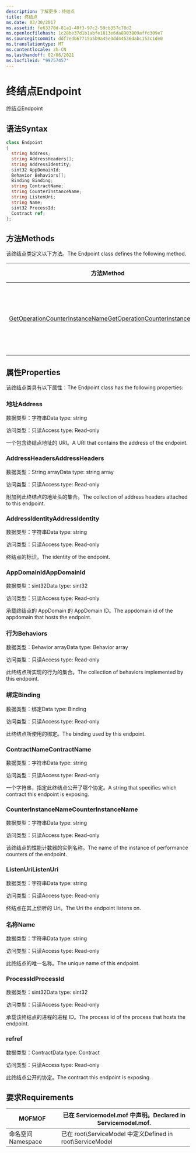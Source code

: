 ```yaml
---
description: 了解更多：终结点
title: 终结点
ms.date: 03/30/2017
ms.assetid: fe63370d-81a1-40f3-97c2-59cb357c78d2
ms.openlocfilehash: 1c28be37d1b1abfe1813e6da8903809affd309e7
ms.sourcegitcommit: ddf7edb67715a5b9a45e3dd44536dabc153c1de0
ms.translationtype: MT
ms.contentlocale: zh-CN
ms.lasthandoff: 02/06/2021
ms.locfileid: "99757457"
---
```

# <a name="endpoint"></a><span data-ttu-id="3a5ad-103">终结点</span><span class="sxs-lookup"><span data-stu-id="3a5ad-103">Endpoint</span></span>

<span data-ttu-id="3a5ad-104">终结点</span><span class="sxs-lookup"><span data-stu-id="3a5ad-104">Endpoint</span></span>  
  
## <a name="syntax"></a><span data-ttu-id="3a5ad-105">语法</span><span class="sxs-lookup"><span data-stu-id="3a5ad-105">Syntax</span></span>  
  
```csharp
class Endpoint  
{  
  string Address;  
  string AddressHeaders[];  
  string AddressIdentity;  
  sint32 AppDomainId;  
  Behavior Behaviors[];  
  Binding Binding;  
  string ContractName;  
  string CounterInstanceName;  
  string ListenUri;  
  string Name;  
  sint32 ProcessId;  
  Contract ref;  
};  
```  
  
## <a name="methods"></a><span data-ttu-id="3a5ad-106">方法</span><span class="sxs-lookup"><span data-stu-id="3a5ad-106">Methods</span></span>  

 <span data-ttu-id="3a5ad-107">该终结点类定义以下方法。</span><span class="sxs-lookup"><span data-stu-id="3a5ad-107">The Endpoint class defines the following method.</span></span>  
  
|<span data-ttu-id="3a5ad-108">方法</span><span class="sxs-lookup"><span data-stu-id="3a5ad-108">Method</span></span>|<span data-ttu-id="3a5ad-109">说明</span><span class="sxs-lookup"><span data-stu-id="3a5ad-109">Description</span></span>|  
|------------|-----------------|  
|[<span data-ttu-id="3a5ad-110">GetOperationCounterInstanceName</span><span class="sxs-lookup"><span data-stu-id="3a5ad-110">GetOperationCounterInstanceName</span></span>](getoperationcounterinstancename.md)|<span data-ttu-id="3a5ad-111">检索操作性能计数器实例名称</span><span class="sxs-lookup"><span data-stu-id="3a5ad-111">Retrieves the operation performance counter instance name</span></span>|  
  
## <a name="properties"></a><span data-ttu-id="3a5ad-112">属性</span><span class="sxs-lookup"><span data-stu-id="3a5ad-112">Properties</span></span>  

 <span data-ttu-id="3a5ad-113">该终结点类具有以下属性：</span><span class="sxs-lookup"><span data-stu-id="3a5ad-113">The Endpoint class has the following properties:</span></span>  
  
### <a name="address"></a><span data-ttu-id="3a5ad-114">地址</span><span class="sxs-lookup"><span data-stu-id="3a5ad-114">Address</span></span>  

 <span data-ttu-id="3a5ad-115">数据类型：字符串</span><span class="sxs-lookup"><span data-stu-id="3a5ad-115">Data type: string</span></span>  
  
 <span data-ttu-id="3a5ad-116">访问类型：只读</span><span class="sxs-lookup"><span data-stu-id="3a5ad-116">Access type: Read-only</span></span>  
  
 <span data-ttu-id="3a5ad-117">一个包含终结点地址的 URI。</span><span class="sxs-lookup"><span data-stu-id="3a5ad-117">A URI that contains the address of the endpoint.</span></span>  
  
### <a name="addressheaders"></a><span data-ttu-id="3a5ad-118">AddressHeaders</span><span class="sxs-lookup"><span data-stu-id="3a5ad-118">AddressHeaders</span></span>  

 <span data-ttu-id="3a5ad-119">数据类型：String array</span><span class="sxs-lookup"><span data-stu-id="3a5ad-119">Data type: string array</span></span>  
  
 <span data-ttu-id="3a5ad-120">访问类型：只读</span><span class="sxs-lookup"><span data-stu-id="3a5ad-120">Access type: Read-only</span></span>  
  
 <span data-ttu-id="3a5ad-121">附加到此终结点的地址头的集合。</span><span class="sxs-lookup"><span data-stu-id="3a5ad-121">The collection of address headers attached to this endpoint.</span></span>  
  
### <a name="addressidentity"></a><span data-ttu-id="3a5ad-122">AddressIdentity</span><span class="sxs-lookup"><span data-stu-id="3a5ad-122">AddressIdentity</span></span>  

 <span data-ttu-id="3a5ad-123">数据类型：字符串</span><span class="sxs-lookup"><span data-stu-id="3a5ad-123">Data type: string</span></span>  
  
 <span data-ttu-id="3a5ad-124">访问类型：只读</span><span class="sxs-lookup"><span data-stu-id="3a5ad-124">Access type: Read-only</span></span>  
  
 <span data-ttu-id="3a5ad-125">终结点的标识。</span><span class="sxs-lookup"><span data-stu-id="3a5ad-125">The identity of the endpoint.</span></span>  
  
### <a name="appdomainid"></a><span data-ttu-id="3a5ad-126">AppDomainId</span><span class="sxs-lookup"><span data-stu-id="3a5ad-126">AppDomainId</span></span>  

 <span data-ttu-id="3a5ad-127">数据类型：sint32</span><span class="sxs-lookup"><span data-stu-id="3a5ad-127">Data type: sint32</span></span>  
  
 <span data-ttu-id="3a5ad-128">访问类型：只读</span><span class="sxs-lookup"><span data-stu-id="3a5ad-128">Access type: Read-only</span></span>  
  
 <span data-ttu-id="3a5ad-129">承载终结点的 AppDomain 的 AppDomain ID。</span><span class="sxs-lookup"><span data-stu-id="3a5ad-129">The appdomain id of the appdomain that hosts the endpoint.</span></span>  
  
### <a name="behaviors"></a><span data-ttu-id="3a5ad-130">行为</span><span class="sxs-lookup"><span data-stu-id="3a5ad-130">Behaviors</span></span>  

 <span data-ttu-id="3a5ad-131">数据类型：Behavior array</span><span class="sxs-lookup"><span data-stu-id="3a5ad-131">Data type: Behavior array</span></span>  
  
 <span data-ttu-id="3a5ad-132">访问类型：只读</span><span class="sxs-lookup"><span data-stu-id="3a5ad-132">Access type: Read-only</span></span>  
  
 <span data-ttu-id="3a5ad-133">此终结点所实现的行为的集合。</span><span class="sxs-lookup"><span data-stu-id="3a5ad-133">The collection of behaviors implemented by this endpoint.</span></span>  
  
### <a name="binding"></a><span data-ttu-id="3a5ad-134">绑定</span><span class="sxs-lookup"><span data-stu-id="3a5ad-134">Binding</span></span>  

 <span data-ttu-id="3a5ad-135">数据类型：绑定</span><span class="sxs-lookup"><span data-stu-id="3a5ad-135">Data type: Binding</span></span>  
  
 <span data-ttu-id="3a5ad-136">访问类型：只读</span><span class="sxs-lookup"><span data-stu-id="3a5ad-136">Access type: Read-only</span></span>  
  
 <span data-ttu-id="3a5ad-137">此终结点所使用的绑定。</span><span class="sxs-lookup"><span data-stu-id="3a5ad-137">The binding used by this endpoint.</span></span>  
  
### <a name="contractname"></a><span data-ttu-id="3a5ad-138">ContractName</span><span class="sxs-lookup"><span data-stu-id="3a5ad-138">ContractName</span></span>  

 <span data-ttu-id="3a5ad-139">数据类型：字符串</span><span class="sxs-lookup"><span data-stu-id="3a5ad-139">Data type: string</span></span>  
  
 <span data-ttu-id="3a5ad-140">访问类型：只读</span><span class="sxs-lookup"><span data-stu-id="3a5ad-140">Access type: Read-only</span></span>  
  
 <span data-ttu-id="3a5ad-141">一个字符串，指定此终结点公开了哪个协定。</span><span class="sxs-lookup"><span data-stu-id="3a5ad-141">A string that specifies which contract this endpoint is exposing.</span></span>  
  
### <a name="counterinstancename"></a><span data-ttu-id="3a5ad-142">CounterInstanceName</span><span class="sxs-lookup"><span data-stu-id="3a5ad-142">CounterInstanceName</span></span>  

 <span data-ttu-id="3a5ad-143">数据类型：字符串</span><span class="sxs-lookup"><span data-stu-id="3a5ad-143">Data type: string</span></span>  
  
 <span data-ttu-id="3a5ad-144">访问类型：只读</span><span class="sxs-lookup"><span data-stu-id="3a5ad-144">Access type: Read-only</span></span>  
  
 <span data-ttu-id="3a5ad-145">该终结点的性能计数器的实例名称。</span><span class="sxs-lookup"><span data-stu-id="3a5ad-145">The name of the instance of performance counters of the endpoint.</span></span>  
  
### <a name="listenuri"></a><span data-ttu-id="3a5ad-146">ListenUri</span><span class="sxs-lookup"><span data-stu-id="3a5ad-146">ListenUri</span></span>  

 <span data-ttu-id="3a5ad-147">数据类型：字符串</span><span class="sxs-lookup"><span data-stu-id="3a5ad-147">Data type: string</span></span>  
  
 <span data-ttu-id="3a5ad-148">访问类型：只读</span><span class="sxs-lookup"><span data-stu-id="3a5ad-148">Access type: Read-only</span></span>  
  
 <span data-ttu-id="3a5ad-149">终结点在其上侦听的 Uri。</span><span class="sxs-lookup"><span data-stu-id="3a5ad-149">The Uri the endpoint listens on.</span></span>  
  
### <a name="name"></a><span data-ttu-id="3a5ad-150">名称</span><span class="sxs-lookup"><span data-stu-id="3a5ad-150">Name</span></span>  

 <span data-ttu-id="3a5ad-151">数据类型：字符串</span><span class="sxs-lookup"><span data-stu-id="3a5ad-151">Data type: string</span></span>  
  
 <span data-ttu-id="3a5ad-152">访问类型：只读</span><span class="sxs-lookup"><span data-stu-id="3a5ad-152">Access type: Read-only</span></span>  
  
 <span data-ttu-id="3a5ad-153">此终结点的唯一名称。</span><span class="sxs-lookup"><span data-stu-id="3a5ad-153">The unique name of this endpoint.</span></span>  
  
### <a name="processid"></a><span data-ttu-id="3a5ad-154">ProcessId</span><span class="sxs-lookup"><span data-stu-id="3a5ad-154">ProcessId</span></span>  

 <span data-ttu-id="3a5ad-155">数据类型：sint32</span><span class="sxs-lookup"><span data-stu-id="3a5ad-155">Data type: sint32</span></span>  
  
 <span data-ttu-id="3a5ad-156">访问类型：只读</span><span class="sxs-lookup"><span data-stu-id="3a5ad-156">Access type: Read-only</span></span>  
  
 <span data-ttu-id="3a5ad-157">承载该终结点的进程的进程 ID。</span><span class="sxs-lookup"><span data-stu-id="3a5ad-157">The process Id of the process that hosts the endpoint.</span></span>  
  
### <a name="ref"></a><span data-ttu-id="3a5ad-158">ref</span><span class="sxs-lookup"><span data-stu-id="3a5ad-158">ref</span></span>  

 <span data-ttu-id="3a5ad-159">数据类型：Contract</span><span class="sxs-lookup"><span data-stu-id="3a5ad-159">Data type: Contract</span></span>  
  
 <span data-ttu-id="3a5ad-160">访问类型：只读</span><span class="sxs-lookup"><span data-stu-id="3a5ad-160">Access type: Read-only</span></span>  
  
 <span data-ttu-id="3a5ad-161">此终结点公开的协定。</span><span class="sxs-lookup"><span data-stu-id="3a5ad-161">The contract this endpoint is exposing.</span></span>  
  
## <a name="requirements"></a><span data-ttu-id="3a5ad-162">要求</span><span class="sxs-lookup"><span data-stu-id="3a5ad-162">Requirements</span></span>  
  
|<span data-ttu-id="3a5ad-163">MOF</span><span class="sxs-lookup"><span data-stu-id="3a5ad-163">MOF</span></span>|<span data-ttu-id="3a5ad-164">已在 Servicemodel.mof 中声明。</span><span class="sxs-lookup"><span data-stu-id="3a5ad-164">Declared in Servicemodel.mof.</span></span>|  
|---------|-----------------------------------|  
|<span data-ttu-id="3a5ad-165">命名空间</span><span class="sxs-lookup"><span data-stu-id="3a5ad-165">Namespace</span></span>|<span data-ttu-id="3a5ad-166">已在 root\ServiceModel 中定义</span><span class="sxs-lookup"><span data-stu-id="3a5ad-166">Defined in root\ServiceModel</span></span>|
